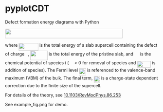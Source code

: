 # pyplotCDT
<!-- README rendered with readme2tex python script -->
<!-- python -m readme2tex -output README.md README.tex.md -->
Defect formation energy diagrams with Python

<img src="https://rawgit.com/wwwennie/pyplotCDT/master/svgs/8649499ee58a75442f08fc3dded67b69.svg?invert_in_darkmode" align=middle width=386.495505pt height=31.27871999999998pt/>

where <img src="https://rawgit.com/wwwennie/pyplotCDT/master/svgs/361c1512ad7b9f8ea68f8ef47bef9f59.svg?invert_in_darkmode" align=middle width=63.894600000000004pt height=24.65759999999998pt/> is the total energy of a slab supercell containing the defect of charge <img src="https://rawgit.com/wwwennie/pyplotCDT/master/svgs/d5c18a8ca1894fd3a7d25f242cbe8890.svg?invert_in_darkmode" align=middle width=7.928167500000005pt height=14.155350000000013pt/>, <img src="https://rawgit.com/wwwennie/pyplotCDT/master/svgs/82623e4cfe472cae0d96f4c9a0d6149f.svg?invert_in_darkmode" align=middle width=56.372415000000004pt height=31.27871999999998pt/> is the total energy of the pristine slab, and <img src="https://rawgit.com/wwwennie/pyplotCDT/master/svgs/528ea60660a64c7a51fbcfe54363a619.svg?invert_in_darkmode" align=middle width=14.555970000000004pt height=14.155350000000013pt/> is the chemical potential of species i (<img src="https://rawgit.com/wwwennie/pyplotCDT/master/svgs/de3e4ddbaf93c2db6b330ad1998cc995.svg?invert_in_darkmode" align=middle width=14.517855000000003pt height=14.155350000000013pt/> < 0 for removal of species and <img src="https://rawgit.com/wwwennie/pyplotCDT/master/svgs/49e684fca51dbe5c18f2e11b3bb0641d.svg?invert_in_darkmode" align=middle width=45.47664000000001pt height=21.18732pt/> is addition of species). The Fermi level <img src="https://rawgit.com/wwwennie/pyplotCDT/master/svgs/7b0bcd02861a399ef04bf9a093ea7d57.svg?invert_in_darkmode" align=middle width=22.241010000000003pt height=22.46574pt/> is referenced to the valence-band maximum (VBM) of the bulk. The final term, <img src="https://rawgit.com/wwwennie/pyplotCDT/master/svgs/03a3b217728a620f5a38469d514d069b.svg?invert_in_darkmode" align=middle width=20.136600000000005pt height=22.46574pt/> is a charge-state dependent correction due to the finite size of the supercell.

For details of the theory, see [10.1103/RevModPhys.86.253](https://link.aps.org/doi/10.1103/RevModPhys.86.253)

See example_fig.png for demo.
